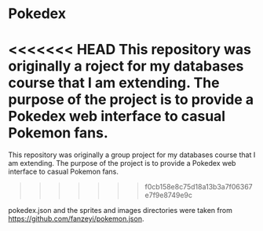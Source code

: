 # Pokedex
<<<<<<< HEAD
This repository was originally a roject for my databases course that I am extending. The purpose of the project is to provide a Pokedex web interface to casual Pokemon fans.
=======
This repository was originally a group project for my databases course that I am extending. The purpose of the project is to provide a Pokedex web interface to casual Pokemon fans.
>>>>>>> f0cb158e8c75d18a13b3a7f06367e7f9e8749e9c

pokedex.json and the sprites and images directories were taken from https://github.com/fanzeyi/pokemon.json.
